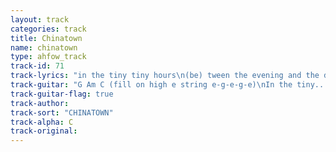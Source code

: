 ```yaml
---
layout: track
categories: track
title: Chinatown
name: chinatown
type: ahfow_track
track-id: 71
track-lyrics: "in the tiny tiny hours\n(be) tween the evening and the day\nwe have placed our final bets\nwe have come out to play\nfancy drinks a lucky toasts\ni like this time the most\n\nyou're out all night\nchasin' girlies\nyou're late to work\nand you go home earlies\n\nlookin' lost in chinatown\nwhy are we hidin' from our friends\nrushing 'round in taxi cabs\nis it time to make amends\nyou'll get yours and i'll get mine\nyou can't be lucky all the time\n\nyou're out all night\nchasin' girlies\nyou're late to work\nand you go home earlies"
track-guitar: "G Am C (fill on high e string e-g-e-g-e)\nIn the tiny...\n\nDsus2 D  Cmaj7 C G x2\nFancy drinks and...\n\n(bass walkdown g-f#-e)\nEm C F G\nYou're out all night...\nEm C F D7\nYou're late to work...\n\nThe second part is played with barre chords starting at the 7th fret for the Em, and finishing around the 10th fret for the G and D\n(provided by Dan McGovern - February 2003)\n\nG C F  then  e-0-3-0-3-0-3\nchange: F C G\n\n(provided by J Guyer)"
track-guitar-flag: true
track-author: 
track-sort: "CHINATOWN"
track-alpha: C
track-original: 
---
```

